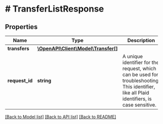 # # TransferListResponse

## Properties

Name | Type | Description | Notes
------------ | ------------- | ------------- | -------------
**transfers** | [**\OpenAPI\Client\Model\Transfer[]**](Transfer.md) |  |
**request_id** | **string** | A unique identifier for the request, which can be used for troubleshooting. This identifier, like all Plaid identifiers, is case sensitive. |

[[Back to Model list]](../../README.md#models) [[Back to API list]](../../README.md#endpoints) [[Back to README]](../../README.md)
